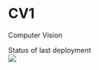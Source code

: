 # CV1
Computer Vision

Status of last deployment<br>
<img src="https://github.com/bdshvch/CV1/workflows/Pythonapplication/badge.svg?branch-master"><br>
